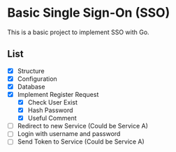# Basic Single Sign-On (SSO)

This is a basic project to implement SSO with Go.

## List 

-   [x] Structure
-   [x] Configuration
-   [x] Database
-   [x] Implement Register Request
    -   [x] Check User Exist
    -   [x] Hash Password
    -   [x] Useful Comment
-   [ ] Redirect to new Service (Could be Service A)
-   [ ] Login with username and password
-   [ ] Send Token to Service (Could be Service A)